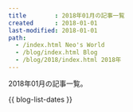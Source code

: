 ```yaml
---
title        : 2018年01月の記事一覧
created      : 2018-01-01
last-modified: 2018-01-01
path:
  - /index.html Neo's World
  - /blog/index.html Blog
  - /blog/2018/index.html 2018年
---
```


2018年01月の記事一覧。

{{ blog-list-dates }}
